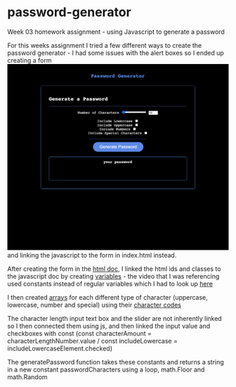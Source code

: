 # password-generator
Week 03 homework assignment - using Javascript to generate a password

For this weeks assignment I tried a few different ways to create the password generator - I had some issues with the alert boxes so I ended up creating a form 
![screenshot.](assets/img/ScreenShot2021-03-15_01.png) and linking the javascript to the form in index.html instead.


After creating the form in the [html doc](index.html), I linked the html ids and classes to the javascript doc by creating [variables](Assets/img/ScreenShot2021-03-15_02.png) - the video that I was referencing used constants instead of regular variables which I had to look up [here](https://www.w3schools.com/js/js_const.asp)

I then created [arrays](Assets/img/ScreenShot2021-03-15_03.png) for each different type of character (uppercase, lowercase, number and special) using their [character codes](https://www.petefreitag.com/cheatsheets/ascii-codes/)

The character length input text box and the slider are not inherently linked so I then connected them using js, and then linked the input value and checkboxes with const (const characterAmount = characterLengthNumber.value / const includeLowercase = includeLowercaseElement.checked)

The generatePassword function takes these constants and returns a string in a new constant passwordCharacters using a loop, math.Floor and math.Random 